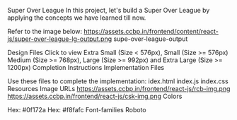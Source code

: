 Super Over League
In this project, let's build a Super Over League by applying the concepts we have learned till now.

Refer to the image below:
https://assets.ccbp.in/frontend/content/react-js/super-over-league-lg-output.png
supe-over-league-output

Design Files
Click to view
Extra Small (Size < 576px), Small (Size >= 576px)
Medium (Size >= 768px), Large (Size >= 992px) and Extra Large (Size >= 1200px)
Completion Instructions
Implementation Files

Use these files to complete the implementation:
idex.html
index.js
index.css
Resources
Image URLs
https://assets.ccbp.in/frontend/react-js/rcb-img.png
https://assets.ccbp.in/frontend/react-js/csk-img.png
Colors

Hex: #0f172a
Hex: #f8fafc
Font-families
Roboto